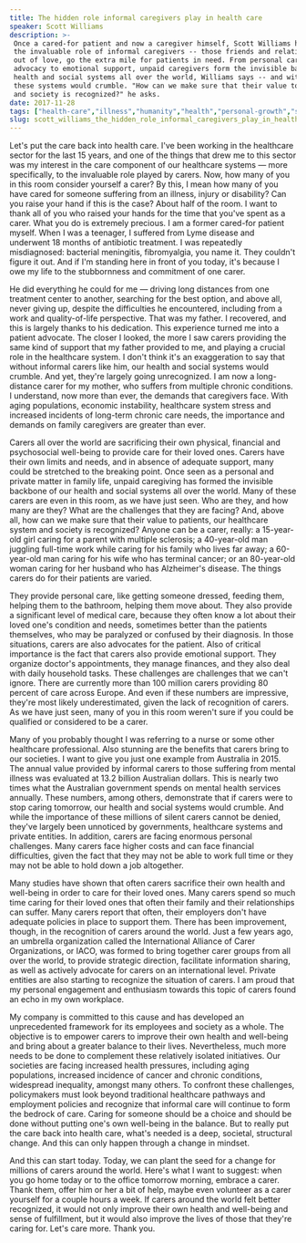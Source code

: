 ```yaml
---
title: The hidden role informal caregivers play in health care
speaker: Scott Williams
description: >-
 Once a cared-for patient and now a caregiver himself, Scott Williams highlights
 the invaluable role of informal caregivers -- those friends and relatives who,
 out of love, go the extra mile for patients in need. From personal care to
 advocacy to emotional support, unpaid caregivers form the invisible backbone of
 health and social systems all over the world, Williams says -- and without them,
 these systems would crumble. "How can we make sure that their value to patients
 and society is recognized?" he asks.
date: 2017-11-28
tags: ["health-care","illness","humanity","health","personal-growth","society"]
slug: scott_williams_the_hidden_role_informal_caregivers_play_in_health_care
---
```


Let's put the care back into health care. I've been working in the healthcare sector for
the last 15 years, and one of the things that drew me to this sector was my interest in
the care component of our healthcare systems — more specifically, to the invaluable role
played by carers. Now, how many of you in this room consider yourself a carer? By this, I
mean how many of you have cared for someone suffering from an illness, injury or
disability? Can you raise your hand if this is the case? About half of the room. I want to
thank all of you who raised your hands for the time that you've spent as a carer. What you
do is extremely precious. I am a former cared-for patient myself. When I was a teenager, I
suffered from Lyme disease and underwent 18 months of antibiotic treatment. I was
repeatedly misdiagnosed: bacterial meningitis, fibromyalgia, you name it. They couldn't
figure it out. And if I'm standing here in front of you today, it's because I owe my life
to the stubbornness and commitment of one carer.

He did everything he could for me — driving long distances from one treatment center to
another, searching for the best option, and above all, never giving up, despite the
difficulties he encountered, including from a work and quality-of-life perspective. That
was my father. I recovered, and this is largely thanks to his dedication. This experience
turned me into a patient advocate. The closer I looked, the more I saw carers providing
the same kind of support that my father provided to me, and playing a crucial role in the
healthcare system. I don't think it's an exaggeration to say that without informal carers
like him, our health and social systems would crumble. And yet, they're largely going
unrecognized. I am now a long-distance carer for my mother, who suffers from multiple
chronic conditions. I understand, now more than ever, the demands that caregivers face.
With aging populations, economic instability, healthcare system stress and increased
incidents of long-term chronic care needs, the importance and demands on family caregivers
are greater than ever.

Carers all over the world are sacrificing their own physical, financial and psychosocial
well-being to provide care for their loved ones. Carers have their own limits and needs,
and in absence of adequate support, many could be stretched to the breaking point. Once
seen as a personal and private matter in family life, unpaid caregiving has formed the
invisible backbone of our health and social systems all over the world. Many of these
carers are even in this room, as we have just seen. Who are they, and how many are they?
What are the challenges that they are facing? And, above all, how can we make sure that
their value to patients, our healthcare system and society is recognized? Anyone can be a
carer, really: a 15-year-old girl caring for a parent with multiple sclerosis; a
40-year-old man juggling full-time work while caring for his family who lives far away; a
60-year-old man caring for his wife who has terminal cancer; or an 80-year-old woman
caring for her husband who has Alzheimer's disease. The things carers do for their patients
are varied.

They provide personal care, like getting someone dressed, feeding them, helping them to
the bathroom, helping them move about. They also provide a significant level of medical
care, because they often know a lot about their loved one's condition and needs, sometimes
better than the patients themselves, who may be paralyzed or confused by their diagnosis.
In those situations, carers are also advocates for the patient. Also of critical importance
is the fact that carers also provide emotional support. They organize doctor's
appointments, they manage finances, and they also deal with daily household tasks. These
challenges are challenges that we can't ignore. There are currently more than 100 million
carers providing 80 percent of care across Europe. And even if these numbers are
impressive, they're most likely underestimated, given the lack of recognition of carers.
As we have just seen, many of you in this room weren't sure if you could be qualified or
considered to be a carer.

Many of you probably thought I was referring to a nurse or some other healthcare
professional. Also stunning are the benefits that carers bring to our societies. I want to
give you just one example from Australia in 2015. The annual value provided by informal
carers to those suffering from mental illness was evaluated at 13.2 billion Australian
dollars. This is nearly two times what the Australian government spends on mental health
services annually. These numbers, among others, demonstrate that if carers were to stop
caring tomorrow, our health and social systems would crumble. And while the importance of
these millions of silent carers cannot be denied, they've largely been unnoticed by
governments, healthcare systems and private entities. In addition, carers are facing
enormous personal challenges. Many carers face higher costs and can face financial
difficulties, given the fact that they may not be able to work full time or they may not
be able to hold down a job altogether.

Many studies have shown that often carers sacrifice their own health and well-being in
order to care for their loved ones. Many carers spend so much time caring for their loved
ones that often their family and their relationships can suffer. Many carers report that
often, their employers don't have adequate policies in place to support them. There has
been improvement, though, in the recognition of carers around the world. Just a few years
ago, an umbrella organization called the International Alliance of Carer Organizations, or
IACO, was formed to bring together carer groups from all over the world, to provide
strategic direction, facilitate information sharing, as well as actively advocate for
carers on an international level. Private entities are also starting to recognize the
situation of carers. I am proud that my personal engagement and enthusiasm towards this
topic of carers found an echo in my own workplace.

My company is committed to this cause and has developed an unprecedented framework for its
employees and society as a whole. The objective is to empower carers to improve their own
health and well-being and bring about a greater balance to their lives. Nevertheless, much
more needs to be done to complement these relatively isolated initiatives. Our societies
are facing increased health pressures, including aging populations, increased incidence of
cancer and chronic conditions, widespread inequality, amongst many others. To confront
these challenges, policymakers must look beyond traditional healthcare pathways and
employment policies and recognize that informal care will continue to form the bedrock of
care. Caring for someone should be a choice and should be done without putting one's own
well-being in the balance. But to really put the care back into health care, what's needed
is a deep, societal, structural change. And this can only happen through a change in
mindset.

And this can start today. Today, we can plant the seed for a change for millions of carers
around the world. Here's what I want to suggest: when you go home today or to the office
tomorrow morning, embrace a carer. Thank them, offer him or her a bit of help, maybe even
volunteer as a carer yourself for a couple hours a week. If carers around the world felt
better recognized, it would not only improve their own health and well-being and sense of
fulfillment, but it would also improve the lives of those that they're caring for. Let's
care more. Thank you.

<!--
ad_duration=3.33
comment_count=13
event="TED@Merck KGaA, Darmstadt, Germany"
external_start_time=0
has_talk_citation=1
intro_duration=11.82
is_subtitle_required="False"
is_talk_featured="True"
language="en"
language_swap="False"
native_language="en"
number_of_related_talks=6
number_of_speakers=1
number_of_subtitled_videos=15
number_of_tags=6
number_of_talk_download_languages=15
number_of_talk_more_resources=1
number_of_talk_recommendations=1
number_of_talks_take_actions=1
post_ad_duration=0.83
published_timestamp="2018-01-17 15:49:52"
recording_date="2017-11-28"
speaker_description="Patient advocate"
speaker_is_published=1
speaker_name="Scott Williams"
talk_name="The hidden role informal caregivers play in health care"
talk_recommendations_blurb="Recommended resources, curated by Scott Williams"
talks_tags=["health-care","illness","humanity","health","personal-growth","society"]
url_audio="https://download.ted.com/talks/ScottWilliams_2017S.mp3?apikey=acme-roadrunner"
url_photo_speaker="https://pe.tedcdn.com/images/ted/073e1f77aa60fd45d9a817ef2fae70235cc27c03_254x191.jpg"
url_photo_talk="https://s3.amazonaws.com/talkstar-photos/uploads/7acaa32d-34e3-4a6d-a504-0a713980dc68/ScottWilliams_2017S-embed.jpg"
url_webpage="https://www.ted.com/talks/scott_williams_the_hidden_role_informal_caregivers_play_in_health_care"
video_type_name="TED Institute Talk"
-->